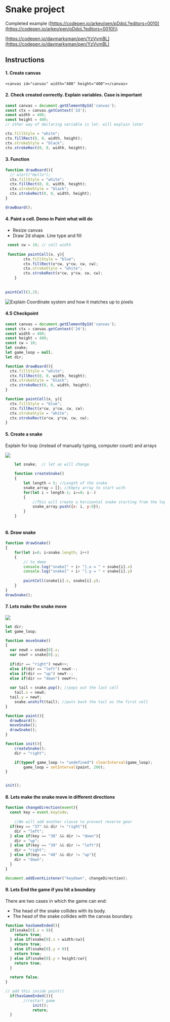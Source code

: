 # Snake project

Completed example \([https://codepen.io/arkev/pen/pDdoL?editors=0010](https://codepen.io/arkev/pen/pDdoL?editors=0010)\)

[https://codepen.io/davmarksman/pen/YzVvmBL](https://codepen.io/davmarksman/pen/YzVvmBL)

## Instructions

#### 1. Create canvas

```markup
<canvas id="canvas" width="400" height="400"></canvas>
```

#### 2. Check created correctly. Explain variables. Case is important

```javascript
const canvas = document.getElementById('canvas');
const ctx = canvas.getContext('2d');
const width = 400;
const height = 400;
// other way of declaring variable is let. will explain later

ctx.fillStyle = "white";
ctx.fillRect(0, 0, width, height);
ctx.strokeStyle = "black";
ctx.strokeRect(0, 0, width, height);
```

#### 3. Function

```javascript
function drawBoard(){
  // alert("Hello");
  ctx.fillStyle = "white";
  ctx.fillRect(0, 0, width, height);
  ctx.strokeStyle = "black";
  ctx.strokeRect(0, 0, width, height);
}

drawBoard();
```

#### 4. Paint a cell. Demo in Paint what will do

* Resize canvas
* Draw 2d shape. Line type and fill

```javascript
 const cw = 10; // cell width
 
 function paintCell(x, y){
		ctx.fillStyle = "blue";
		ctx.fillRect(x*cw, y*cw, cw, cw);
		ctx.strokeStyle = "white";
		ctx.strokeRect(x*cw, y*cw, cw, cw);
	}
	
	
paintCell(3,2);
```

![Explain Coordinate system and how it matches up to pixels](../.gitbook/assets/image%20%2812%29.png)

#### 4.5 Checkpoint

```javascript
const canvas = document.getElementById('canvas');
const ctx = canvas.getContext('2d');
const width = 400;
const height = 400;
const cw = 10;
let snake;
let game_loop = null;
let dir;

function drawBoard(){
  ctx.fillStyle = "white";
  ctx.fillRect(0, 0, width, height);
  ctx.strokeStyle = "black";
  ctx.strokeRect(0, 0, width, height);
}

function paintCell(x, y){
  ctx.fillStyle = "blue";
  ctx.fillRect(x*cw, y*cw, cw, cw);
  ctx.strokeStyle = "white";
  ctx.strokeRect(x*cw, y*cw, cw, cw);
}
```

#### 5. Create a snake

Explain for loop \(instead of manually typing, computer count\) and arrays

![](../.gitbook/assets/image%20%289%29.png)

```javascript
	let snake;  // let as will change
	
	function createSnake()
	{
		let length = 5; //Length of the snake
		snake_array = []; //Empty array to start with
		for(let i = length-1; i>=0; i--)
		{
			//This will create a horizontal snake starting from the top left
			snake_array.push({x: i, y:0});
		}
	}
	
```

#### 6. Draw snake

```javascript
function drawSnake()
{
    for(let i=0; i<snake.length; i++)
    {
        // to demo 
        console.log("snake[" + i+ "].x = " + snake[i].x)
        console.log("snake[" + i+ "].y = " + snake[i].y)
      
        paintCell(snake[i].x, snake[i].y);
    }
}
drawSnake();
```

#### 7. Lets make the snake move

![](../.gitbook/assets/image%20%2811%29.png)

```javascript
let dir;
let game_loop;

function moveSnake()
{ 
  var newX = snake[0].x;
  var newY = snake[0].y;
  
  if(dir == "right") newX++;
  else if(dir == "left") newX--;
  else if(dir == "up") newY--;
  else if(dir == "down") newY++;
  
  var tail = snake.pop(); //pops out the last cell
	tail.x = newX; 
  tail.y = newY;
	snake.unshift(tail); //puts back the tail as the first cell
}

function paint(){
  drawBoard();
  moveSnake();
  drawSnake();
}

function init(){
    createSnake();
    dir = "right";

  	if(typeof game_loop != "undefined") clearInterval(game_loop);
		game_loop = setInterval(paint, 200);
}


init();
```

#### 8. Lets make the snake move in different directions

```javascript
function changeDirection(event){
  const key = event.keyCode;
  
	//We will add another clause to prevent reverse gear
  if(key == "37" && dir != "right"){
    dir = "left";
  } else if(key == "38" && dir != "down"){
    dir = "up";
  } else if(key == "39" && dir != "left"){
    dir = "right";
  } else if(key == "40" && dir != "up"){
    dir = "down";
  }
}

document.addEventListener("keydown", changeDirection);
```

#### 9. Lets End the game if you hit a boundary

There are two cases in which the game can end:

* The head of the snake collides with its body.
* The head of the snake collides with the canvas boundary.

```javascript
function hasGameEnded(){
  if(snake[0].x < 0){
    return true;
  } else if(snake[0].x > width/cw){
    return true;
  } else if(snake[0].y < 0){
    return true;
  } else if(snake[0].y > height/cw){
    return true;
  }
  
  return false;
}

// add this inside paint()
  if(hasGameEnded()){
    	//restart game
			init();
			return;
  }
  
```

